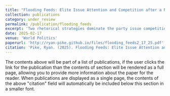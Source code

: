 ```yaml
---
title: "Flooding Feeds: Elite Issue Attention and Competition after a Natural Disaster"
collection: publications
category: under_review
permalink: /publication/flooding_feeds
excerpt: 'Two rhetorical strategies dominate the party issue competition literature: issue ownership and wave-riding. Relaxing the assumption of parties as unitary actors, I theorize and empirically assess the extent to which candidates use these strategies following a salience shock. Rather than treat the two strategies as mutually exclusive, for candidates I argue they are synergistic. Concerns about opportunism both between and within parties suggest that increases in issue attention are driven by issue-owning candidates representing affected constituents. Using original candidate communication data from the 2021 German election, I leverage longitudinal and geographic variation in exposure to a natural disaster as a shock to climate salience to assess this conditional wave-riding hypothesis. Using an event study, I find that floodaffected Green candidates increase their climate issue attention compared to their unaffected partisans. Considering electoral returns to rhetoric, I find that increased climate attention was a vote-winning strategy for Green candidates.'
date: 2025-02-17
venue: 'World Politics'
paperurl: 'http://ryan-pike.github.io/files/flooding_feeds2_17_25.pdf'
citation: 'Pike, Ryan. (2025). Flooding Feeds: Elite Issue Attention and Competition after a Natural Disasters. Working Paper.'
---
```


The contents above will be part of a list of publications, if the user clicks the link for the publication than the contents of section will be rendered as a full page, allowing you to provide more information about the paper for the reader. When publications are displayed as a single page, the contents of the above "citation" field will automatically be included below this section in a smaller font.
